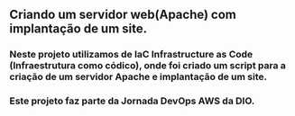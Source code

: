 ## Criando um servidor web(Apache) com implantação de um site.

### Neste projeto utilizamos de IaC Infrastructure as Code (Infraestrutura como códico), onde foi criado um script para a criação de um servidor Apache e implantação de um site.
### Este projeto faz parte da Jornada DevOps AWS da DIO.
